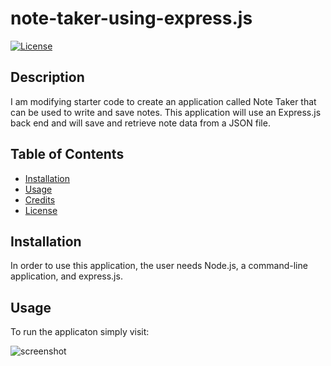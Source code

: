 # note-taker-using-express.js

[![License](https://img.shields.io/badge/License-MIT-yellow.svg)](https://opensource.org/licenses/MIT)

## Description

I am modifying starter code to create an application called Note Taker that can be used to write and save notes. This application will use an Express.js back end and will save and retrieve note data from a JSON file.

## Table of Contents
        
- [Installation](#installation)
- [Usage](#usage)
- [Credits](#credits)
- [License](#license)

## Installation
        
In order to use this application, the user needs Node.js, a command-line application, and express.js.

## Usage
        
To run the applicaton simply visit: 

![screenshot](Website-screenshot.jpg)

